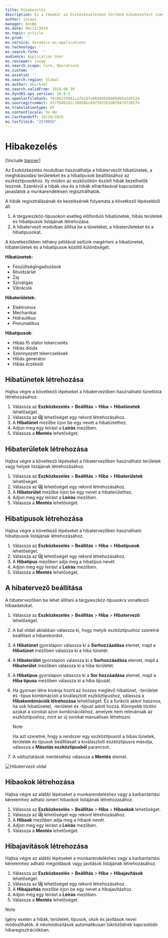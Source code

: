 ```yaml
---
title: Hibakezelés
description: Ez a témakör az Eszközkezelésben történő hibakezelést ismerteti.
author: josaw1
manager: AnnBe
ms.date: 08/13/2019
ms.topic: article
ms.prod: ''
ms.service: dynamics-ax-applications
ms.technology: ''
ms.search.form: ''
audience: Application User
ms.reviewer: josaw
ms.search.scope: Core, Operations
ms.custom: ''
ms.assetid: ''
ms.search.region: Global
ms.author: mkirknel
ms.search.validFrom: 2018-08-30
ms.dyn365.ops.version: 10.0.5
ms.openlocfilehash: 78c062f9982ca7b18fa00d60928089d09a5d552d
ms.sourcegitcommit: d37fb09101c30858bcb975931b3d8f947d72017b
ms.translationtype: HT
ms.contentlocale: hu-HU
ms.lasthandoff: 10/10/2019
ms.locfileid: "2570955"
---
```

# <a name="fault-management"></a>Hibakezelés

[!include [banner](../../includes/banner.md)]

 

Az Eszközkezelés modulban használhatja a hibatervezőt hibatünetek, a meghibásodási területeket és a hibatípusok beállításához az eszköztípusokhoz. Ily módon az eszközökön észlelt hibák kezelhetők lesznek. Ezenkívül a hibák oka és a hibák elhárításával kapcsolatos javaslatok a munkarendelésen regisztrálhatók.

A hibák regisztrálásának és kezelésének folyamata a következő lépésekből áll.

1. A tárgyieszköz-típusokon esetleg előforduló hibatünetek, hibás területek és hibatípusok listájának létrehozása.
2. A hibatervező modulban állítsa be a tüneteket, a hibaterületeket és a hibatípusokat.

A következőkben néhány példával seítünk megérteni a hibatünetek, hibaterületek és a hibatípusok közötti különbségét.

**Hibatünetek:**

- Feszültségingadozások
- Rövidzárlat
- Zaj
- Szivárgás
- Vibrációk

**Hibaterületek:**

- Elektromos
- Mechanikai
- Hidraulikus
- Pneumatikus

**Hibatípusok:**

- Hibás fő stator tekercselés
- Hibás dióda
- Szennyezett tekercselések
- Hibás generátor
- Hibás érzékelő

## <a name="create-fault-symptoms"></a>Hibatünetek létrehozása

Hajtsa végre a következő lépéseket a hibatervezőben használható tünetlista létrehozásához.

1. Válassza az **Eszközkezelés** \> **Beállítás** \> **Hiba** \> **Hibatünetek** lehetőséget.
2. Válassza az **Új** lehetőséget egy rekord létrehozásához.
3. A **Hibatünet** mezőbe írjon be egy nevet a hibatünethez.
4. Adjon meg egy leírást a **Leírás** mezőben.
5. Válassza a **Mentés** lehetőséget.

## <a name="create-fault-areas"></a>Hibaterületek létrehozása

Hajtsa végre a következő lépéseket a hibatervezőben használható területek vagy helyek listájának létrehozásához.

1. Válassza az **Eszközkezelés** \> **Beállítás** \> **Hiba** \> **Hibaterületek** lehetőséget.
2. Válassza az **Új** lehetőséget egy rekord létrehozásához.
3. A **Hibaterület** mezőbe írjon be egy nevet a hibaterülethez.
4. Adjon meg egy leírást a **Leírás** mezőben.
5. Válassza a **Mentés** lehetőséget.

## <a name="create-fault-types"></a>Hibatípusok létrehozása

Hajtsa végre a következő lépéseket a hibatervezőben használható hibatípusok listájának létrehozásához.

1. Válassza az **Eszközkezelés** \> **Beállítás** \> **Hiba** \> **Hibatípusok** lehetőséget.
2. Válassza az **Új** lehetőséget egy rekord létrehozásához.
3. A **Hibatípus** mezőben adja meg a hibatípus nevét.
4. Adjon meg egy leírást a **Leírás** mezőben.
5. Válassza a **Mentés** lehetőséget.

## <a name="set-up-the-fault-designer"></a>A hibatervező beállítása

A hibatervezőben be lehet állítani a tárgyieszköz-típusokra vonatkozó hibaadatokat.

1. Válassza az **Eszközkezelés** \> **Beállítás** \> **Hiba** \> **Hibatervező** lehetőséget.
2. A bal oldali ablakban válassza ki, hogy melyik eszköztípushoz szeretné beállítani a hibarekordot.
3. A **Hibatünet** gyorslapon válassza ki a **Sorhozzáadása** elemet, majd a **Hibatünet** mezőben válassza ki a hiba tünetét.
4. A **Hibaterület** gyorslapon válassza ki a **Sorhozzáadása** elemet, majd a **Hibaterület** mezőben válassza ki a hiba területét.
5. A **Hibatípus** gyorslapon válassza ki a **Sor hozzáadása** elemet, majd a **Hiba típusa** mezőben válassza ki a hiba típusát.
6. Ha gyorsan létre kívánja hozni az összes meglévő hibatünet, -területet és -típus kombinációit a kiválasztott eszköztípushoz, válassza a **Hibakombinációk létrehozása** lehetőséget. Ez a funkció akkor hasznos, ha sok hibatünetet, -területet és -típust adott hozzá. Könnyebb törölni azokat a sorokat azon kombinációkhoz, amelyek nem relevánsak az eszköztípushoz, mint az új sorokat manuálisan létrehozni.

    > [!NOTE]
    > Ha azt szeretné, hogy a rendszer egy eszköztípusról a hibás tünetek, területek és típusok beállításait a kiválasztott eszköztípusra másolja, válassza a **Másolás eszköztípusból** parancsot.

7. A változtatások mentéséhez válassza a **Mentés** elemet.

![Hibatervező oldal](media/21-setup-for-work-orders.png)

## <a name="create-fault-causes"></a>Hibaokok létrehozása

Hajtsa végre az alábbi lépéseket a munkarendeléshez vagy a karbantartási kérelemhez adható ismert hibaokok listájának létrehozásához.

1. Válassza az **Eszközkezelés** \> **Beállítás** \> **Hiba** \> **Hibaokok** lehetőséget.
2. Válassza az **Új** lehetőséget egy rekord létrehozásához.
3. A **Hibaok** mezőben adja meg a hibaok nevét.
4. Adjon meg egy leírást a **Leírás** mezőben.
5. Válassza a **Mentés** lehetőséget.

## <a name="create-fault-remedies"></a>Hibajavítások létrehozása

Hajtsa végre az alábbi lépéseket a munkarendeléshez vagy a karbantartási kérelemhez adható megoldások vagy javítások listájának létrehozásához.

1. Válassza az **Eszközkezelés** \> **Beállítás** \> **Hiba** \> **Hibajavítások** lehetőséget.
2. Válassza az **Új** lehetőséget egy rekord létrehozásához.
3. A **Hibajavítás** mezőbe írjon be egy nevet a hibajavításhoz.
4. Adjon meg egy leírást a **Leírás** mezőben.
5. Válassza a **Mentés** lehetőséget.

> [!NOTE]
> Igény esetén a hibák, területek, típusok, okok és javítások nevei módosíthatók. A névmódosítások automatikusan tükröződnek kapcsolódó hibaregisztrációkban.
